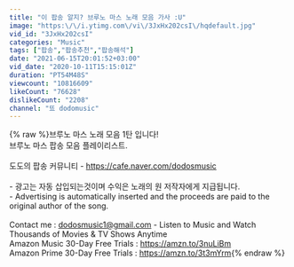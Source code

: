 ```yaml
---
title: "이 팝송 알지? 브루노 마스 노래 모음 가사 :U"
image: "https:\/\/i.ytimg.com\/vi\/3JxHx202csI\/hqdefault.jpg"
vid_id: "3JxHx202csI"
categories: "Music"
tags: ["팝송","팝송추천","팝송해석"]
date: "2021-06-15T20:01:52+03:00"
vid_date: "2020-10-11T15:15:01Z"
duration: "PT54M48S"
viewcount: "10816609"
likeCount: "76628"
dislikeCount: "2208"
channel: "뚀 dodomusic"
---
```

{% raw %}브루노 마스 노래 모음 1탄 입니다!<br />브루노 마스 팝송 모음 플레이리스트.<br /><br />도도의 팝송 커뮤니티 - <a rel="nofollow" target="blank" href="https://cafe.naver.com/dodosmusic">https://cafe.naver.com/dodosmusic</a><br /><br />- 광고는 자동 삽입되는것이며 수익은 노래의 원 저작자에게 지급됩니다.<br />- Advertising is automatically inserted and the proceeds are paid to the original author of the song.<br /><br />Contact me : dodosmusic1@gmail.com - Listen to Music and Watch Thousands of Movies &amp; TV Shows Anytime<br />Amazon Music 30-Day Free Trials : <a rel="nofollow" target="blank" href="https://amzn.to/3nuLiBm">https://amzn.to/3nuLiBm</a><br />Amazon Prime 30-Day Free Trials : <a rel="nofollow" target="blank" href="https://amzn.to/3t3mYrm">https://amzn.to/3t3mYrm</a>{% endraw %}
